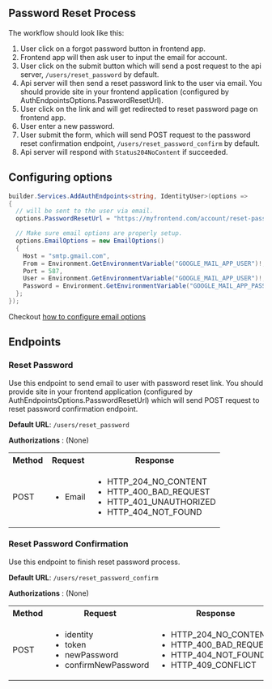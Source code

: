 ## Password Reset Process

The workflow should look like this:

1. User click on a forgot password button in frontend app.
2. Frontend app will then ask user to input the email for account.
3. User click on the submit button which will send a post request to the api server, `/users/reset_password` by default.
4. Api server will then send a reset password link to the user via email. You should provide site in your frontend application (configured by AuthEndpointsOptions.PasswordResetUrl).
5. User click on the link and will get redirected to reset password page on frontend app. 
6. User enter a new password.
7. User submit the form, which will send POST request to the password reset confirmation endpoint, `/users/reset_password_confirm` by default.
8. Api server will respond with `Status204NoContent` if succeeded.

## Configuring options

```cs
builder.Services.AddAuthEndpoints<string, IdentityUser>(options => 
{
  // will be sent to the user via email.
  options.PasswordResetUrl = "https://myfrontend.com/account/reset-password-confirm/{uid}/{token}" 

  // Make sure email options are properly setup.
  options.EmailOptions = new EmailOptions()
  {
    Host = "smtp.gmail.com",
    From = Environment.GetEnvironmentVariable("GOOGLE_MAIL_APP_USER")!,
    Port = 587,
    User = Environment.GetEnvironmentVariable("GOOGLE_MAIL_APP_USER")!,
    Password = Environment.GetEnvironmentVariable("GOOGLE_MAIL_APP_PASSWORD")!,
  };
});
```

Checkout [how to configure email options](email-config.md)


## Endpoints

### Reset Password

Use this endpoint to send email to user with password reset link.
You should provide site in your frontend application (configured by AuthEndpointsOptions.PasswordResetUrl) 
which will send POST request to reset password confirmation endpoint.

__Default URL__: `/users/reset_password`

**Authorizations** : (None)

<table>
  <tbody>
    <tr>
      <th>Method</th>
      <th>Request</th>
      <th>Response</th>
    </tr>
    <tr>
      <td>POST</td>
      <td>
        <ul>
          <li>Email</li>
        </ul>
      </td>
      <td>
        <ul>
          <li>HTTP_204_NO_CONTENT</li>
          <li>HTTP_400_BAD_REQUEST</li>
          <li>HTTP_401_UNAUTHORIZED</li>
          <li>HTTP_404_NOT_FOUND</li>
        </ul>
      </td>
    </tr>
  </tbody>
</table>


### Reset Password Confirmation

Use this endpoint to finish reset password process.

__Default URL__: `/users/reset_password_confirm`

**Authorizations** : (None)

<table>
  <tbody>
    <tr>
      <th>Method</th>
      <th>Request</th>
      <th>Response</th>
    </tr>
    <tr>
      <td>POST</td>
      <td>
        <ul>
          <li>identity</li>
          <li>token</li>
          <li>newPassword</li>
          <li>confirmNewPassword</li>
        </ul>
      </td>
      <td>
        <ul>
          <li>HTTP_204_NO_CONTENT</li>
          <li>HTTP_400_BAD_REQUEST</li>
          <li>HTTP_404_NOT_FOUND</li>
          <li>HTTP_409_CONFLICT</li>
        </ul>
      </td>
    </tr>
  </tbody>
</table>
